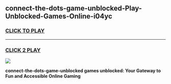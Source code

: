 
## connect-the-dots-game-unblocked-Play-Unblocked-Games-Online-i04yc
<h3>
<a href="https://premium76.site?title=connect-the-dots-game-unblocked&ref=24A">CLICK TO PLAY</a></h3>
<hr>

<h3>
<a href="https://premium76.site?title=connect-the-dots-game-unblocked&ref=24A">CLICK 2 PLAY</a>
  
</h3>

<a href="https://premium76.site?title=connect-the-dots-game-unblocked&ref=24A"><img src="https://clearcache.store/games.png"></a>


**connect-the-dots-game-unblocked games unblocked: Your Gateway to Fun and Accessible Online Gaming**
